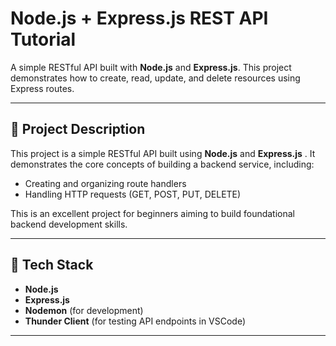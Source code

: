 # Node.js + Express.js REST API Tutorial

A simple RESTful API built with **Node.js** and **Express.js**. This project demonstrates how to create, read, update, and delete resources using Express routes.

---

## 📌 Project Description

This project is a simple RESTful API built using **Node.js** and **Express.js** . It demonstrates the core concepts of building a backend service, including:

- Creating and organizing route handlers
- Handling HTTP requests (GET, POST, PUT, DELETE)

This is an excellent project for beginners aiming to build foundational backend development skills.

---

## 🔧 Tech Stack

- **Node.js**
- **Express.js**
- **Nodemon** (for development)
- **Thunder Client** (for testing API endpoints in VSCode)

---


